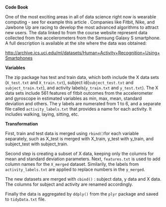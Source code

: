 <b>Code Book</b>
<p>One of the most exciting areas in all of data science right now is wearable computing - see for example this article . 
Companies like Fitbit, Nike, and Jawbone Up are racing to develop the most advanced algorithms to attract new users. 
The data linked to from the course website represent data collected from the accelerometers from the Samsung Galaxy S smartphone. A full description is available at the site where the data was obtained: </p>

http://archive.ics.uci.edu/ml/datasets/Human+Activity+Recognition+Using+Smartphones 
<p><b>Variables</b></p>
The zip package has test and train data, which both include the X data sets (<code>X_test.txt</code> and <code>X_train.txt</code>), subject id(<code>subject_test.txt</code> and <code>subject_train.txt</code>), and activity labels(<code>y_train.txt</code> and <code>y_test.txt</code>). 
The X data sets include 561 features of fitbit outcomes from the accelerometer and gyroscope in estimated variables as min, max, mean, standard deviation and others.
The y labels are numerated from 1 to 6, and a separate file called <code>activity_labels.txt</code> that provides a name for each activity. It includes walking, laying, sitting, etc.

<p><b>Transformation</b></p>
First, train and test data is merged using <code>rbind()</code>for each variable separately, such as X_test is merged with X_train, y_test with y_train, and subject_test with subject_train.

Second step is creating a subset of X data, keeping only the columns for mean and standard deviation parameters.
Next, <code>features.txt</code> is used to add column names for the <code>X_merged</code> dataset.
Similarily, the labels from <code>activity_labels.txt</code> are applied to replace numbers in the <code>y_merged</code>.

The new datasets are merged with <code>cbind()</code> : subject data, y data and X data.
The columns for subject and activity are renamed accordingly.

Finally the data is aggregated by <code>ddply()</code> from the <code>plyr</code> package and saved to <code>tidyData.txt</code> file.
